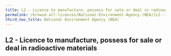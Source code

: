 ```yaml
---
title: L2 - Licence to manufacture, possess for sale or deal in radioactive materials
permalink: /browse-all-licences/National-Environment-Agency-(NEA)/L2---Licence-to-manufacture--possess-for-sale-or-deal-in-radioactive-materials
third_nav_title: National Environment Agency (NEA)
---
```

## L2 - Licence to manufacture, possess for sale or deal in radioactive materials
